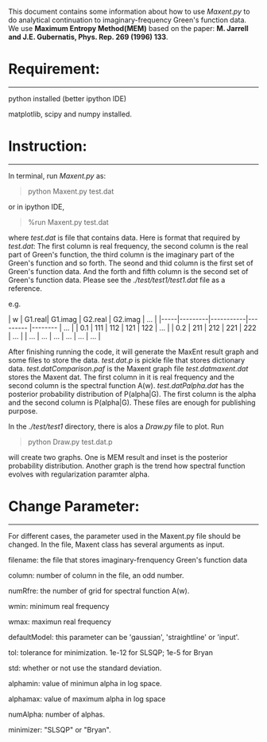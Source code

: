 This document contains some information about how to use *Maxent.py* to do analytical continuation to imaginary-frequency Green's function data. We use **Maximum Entropy Method(MEM)** based on the paper: **M. Jarrell and J.E. Gubernatis, Phys. Rep. 269 (1996) 133**. 

# Requirement:
------------
python installed (better ipython IDE)

matplotlib, scipy and numpy installed.

# Instruction:
------------
In terminal, run *Maxent.py* as:
> python Maxent.py test.dat

or in ipython IDE,
> %run Maxent.py test.dat

where *test.dat* is file that contains data. Here is format that required by *test.dat*: The first column is real frequency, the second column is the real part of Green's function, the third column is the imaginary part of the Green's function and so forth. The seond and thid column is the first set of Green's function data. And the forth and fifth column is the second set of Green's function data. Please see the *./test/test1/test1.dat* file as a reference.

e.g.

| w   |  G1.real|   G1.imag |  G2.real |   G2.imag     | ... |
|-----|---------|-----------|--------- |--------       | ... |
| 0.1 |    111  |     112   |    121   |    122        | ... |
| 0.2 |   211   |    212    |    221   |     222       | ... |
| ... | ...     |    ...    |    ...   |       ...     | ... |
	


After finishing running the code, it will generate the MaxEnt result graph and some files to store the data. *test.dat.p* is pickle file that stores dictionary data. *test.datComparison.paf* is the Maxent graph file *test.datmaxent.dat* stores the Maxent dat. The first column in it is real frequency and the second column is the spectral function A(w). *test.datPalpha.dat* has the posterior probability distribution of P(alpha|G). The first column is the alpha and the second column is P(alpha|G). These files are enough for publishing purpose.

In the *./test/test1* directory, there is alos a *Draw.py* file to plot. Run
> python Draw.py test.dat.p

will create two graphs. One is MEM result and inset is the posterior probability distribution. Another graph is the trend how spectral function evolves with regularization paramter alpha.

# Change Parameter:
-----------------
For different cases, the parameter used in the Maxent.py file should be changed. In the file, Maxent class has several arguments as input.

filename: the file that stores imaginary-frenquency Green's function data

column: number of column in the file, an odd number.

numRfre: the number of grid for spectral function A(w).

wmin: minimum real frequency

wmax: maximun real frequency

defaultModel: this parameter can be 'gaussian', 'straightline' or 'input'.

tol: tolerance for minimization. 1e-12 for SLSQP; 1e-5 for Bryan

std: whether or not use the standard deviation.

alphamin: value of minimun alpha in log space.

alphamax: value of maximum alpha in log space

numAlpha: number of alphas.

minimizer: "SLSQP" or "Bryan".



